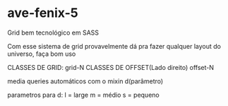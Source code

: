 # ave-fenix-5
Grid bem tecnológico em SASS


Com esse sistema de grid provavelmente dá pra fazer qualquer layout do universo, faça bom uso

CLASSES DE GRID: grid-N
CLASSES DE OFFSET(Lado direito) offset-N

media queries automáticos com o mixin d(parâmetro)

parametros para d:
l = large
m = médio
s = pequeno

